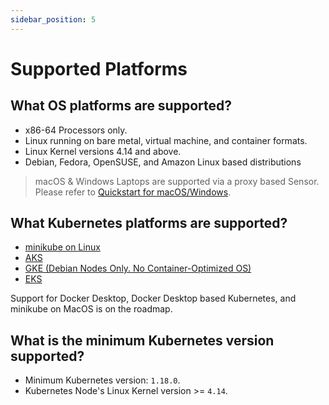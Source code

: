 ```yaml
---
sidebar_position: 5
---
```


# Supported Platforms

## What OS platforms are supported?

- x86-64 Processors only.
- Linux running on bare metal, virtual machine, and container formats.
- Linux Kernel versions 4.14 and above.
- Debian, Fedora, OpenSUSE, and Amazon Linux based distributions

> macOS & Windows Laptops are supported via a proxy based Sensor. Please refer to [Quickstart for macOS/Windows](../quickstart/quickstart-mitm.md).

## What Kubernetes platforms are supported?
- [minikube on Linux](https://minikube.sigs.k8s.io/docs/)
- [AKS](https://azure.microsoft.com/en-us/services/kubernetes-service/#overview)
- [GKE (Debian Nodes Only. No Container-Optimized OS)](https://cloud.google.com/kubernetes-engine)
- [EKS](https://aws.amazon.com/eks/)

Support for Docker Desktop, Docker Desktop based Kubernetes, and minikube on MacOS is on the roadmap.

## What is the minimum Kubernetes version supported?
- Minimum Kubernetes version: `1.18.0`.
- Kubernetes Node's Linux Kernel version >= `4.14`.

